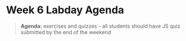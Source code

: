 # Week 6 Labday Agenda

> **Agenda:** exercises and quizzes - all students should have JS quiz submitted by the end of the weekend

